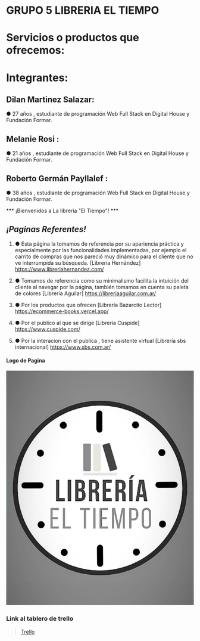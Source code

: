 
# GRUPO 5 LIBRERIA EL TIEMPO

# Servicios o productos que ofrecemos: 

# Integrantes:

## Dilan Martinez Salazar:

 ● 27 años , estudiante de programación Web Full Stack en Digital House y Fundación Formar.

 ## Melanie Rosi :

 ● 21 años , estudiante de programación Web Full Stack en Digital House y Fundación Formar.

 ## Roberto Germán Payllalef :

 ● 38 años , estudiante de programación Web Full Stack en Digital House y Fundación Formar.

*** ¡Bienvenidos a La libreria "El Tiempo"! *** 






## ***¡Paginas Referentes!***  
1.   ● Esta página la tomamos de referencia por su apariencia práctica y especialmente por las funcionalidades implementadas, por ejemplo el carrito de compras que nos pareció muy dinámico para el cliente que no ve interrumpida su búsqueda. [Librería Hernández]  https://www.libreriahernandez.com/

2.   ● Tomamos de referencia como su minimalismo facilita la intuición del cliente al navegar por la página, también tomamos en cuenta su paleta de colores [Librería Aguilar]  https://libreriaaguilar.com.ar/

3.   ● Por los productos que ofrecen [Librería Bazarcito Lector] https://ecommerce-books.vercel.app/

4.   ● Por el publico al  que se dirige [Librería Cuspide] https://www.cuspide.com/

5.   ● Por la interacion con el publica , tiene asistente virtual  [Librería sbs internacional] https://www.sbs.com.ar/
 
 <div id="logo">

#### Logo de Pagina
![Logo](/Extras/libreriaeltiempo.jpg)

### Link al tablero de trello 

>[Trello](https://trello.com/b/VkYKSK8o/grupo5)
